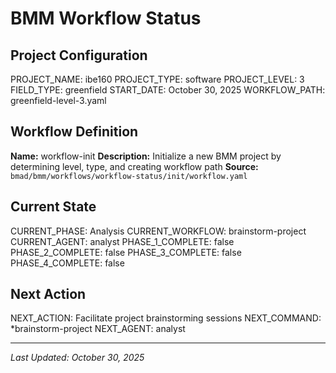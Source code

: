 # BMM Workflow Status

## Project Configuration

PROJECT_NAME: ibe160
PROJECT_TYPE: software
PROJECT_LEVEL: 3
FIELD_TYPE: greenfield
START_DATE: October 30, 2025
WORKFLOW_PATH: greenfield-level-3.yaml

## Workflow Definition

**Name:** workflow-init
**Description:** Initialize a new BMM project by determining level, type, and creating workflow path
**Source:** `bmad/bmm/workflows/workflow-status/init/workflow.yaml`

## Current State

CURRENT_PHASE: Analysis
CURRENT_WORKFLOW: brainstorm-project
CURRENT_AGENT: analyst
PHASE_1_COMPLETE: false
PHASE_2_COMPLETE: false
PHASE_3_COMPLETE: false
PHASE_4_COMPLETE: false

## Next Action

NEXT_ACTION: Facilitate project brainstorming sessions
NEXT_COMMAND: *brainstorm-project
NEXT_AGENT: analyst

---

_Last Updated: October 30, 2025_